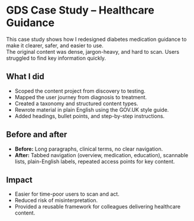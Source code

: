 # GDS Case Study – Healthcare Guidance

This case study shows how I redesigned diabetes medication guidance to make it clearer, safer, and easier to use.  
The original content was dense, jargon-heavy, and hard to scan. Users struggled to find key information quickly.  

## What I did
- Scoped the content project from discovery to testing.  
- Mapped the user journey from diagnosis to treatment.  
- Created a taxonomy and structured content types.  
- Rewrote material in plain English using the GOV.UK style guide.  
- Added headings, bullet points, and step-by-step instructions.  

## Before and after
- **Before:** Long paragraphs, clinical terms, no clear navigation.  
- **After:** Tabbed navigation (overview, medication, education), scannable lists, plain-English labels, repeated access points for key content.  

## Impact
- Easier for time-poor users to scan and act.  
- Reduced risk of misinterpretation.  
- Provided a reusable framework for colleagues delivering healthcare content.  
